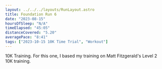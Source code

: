 ```yaml
---
layout: ../../../layouts/RunLayout.astro
title: Foundation Run 6
date: "2023-08-15"
hoursOfSleep: "N/A"
timeElapsed: "45:05"
distanceCovered: "5.20"
averagePace: "8:41"
tags: ["2023-10-15 10K Time Trial", "Workout"]
---
```


10K Training. For this one, I based my training on Matt Fitzgerald's Level 2 10K training.
